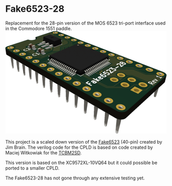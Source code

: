 # Fake6523-28
Replacement for the 28-pin version of the MOS 6523 tri-port interface used in the Commodore 1551 paddle.
<img src="rev1/images/mos6523-28_rev1_top_3d.png" alt="render" width="600"/>

This project is a scaled down version of the [Fake6523](https://github.com/go4retro/Fake6523) (40-pin) created by Jim Brain. 
The verilog code for the CPLD is based on code created by Maciej Witkowiak for the [TCBM2SD](https://github.com/ytmytm/plus4-tcbm2sd). 

This version is based on the XC9572XL-10VQ64 but it could possible be ported to a smaller CPLD. 

The Fake6523-28 has not gone through any extensive testing yet. 